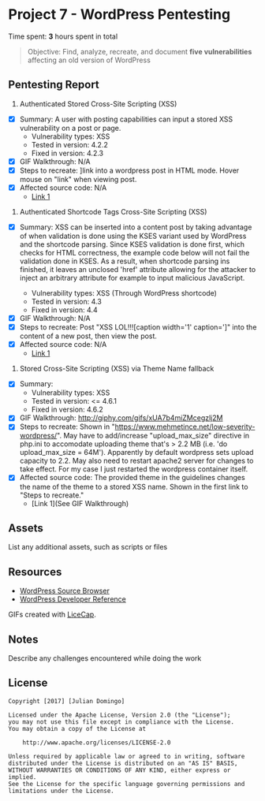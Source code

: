 # Project 7 - WordPress Pentesting

Time spent: **3** hours spent in total

> Objective: Find, analyze, recreate, and document **five vulnerabilities** affecting an old version of WordPress

## Pentesting Report

1. Authenticated Stored Cross-Site Scripting (XSS) 
  - [X] Summary: A user with posting capabilities can input a stored XSS vulnerability on a post or page. 
    - Vulnerability types: XSS
    - Tested in version: 4.2.2
    - Fixed in version: 4.2.3
  - [X] GIF Walkthrough: N/A
  - [X] Steps to recreate: <a href="[caption code=">]</a><a title=" onmouseover=alert('test')  ">link</a> into a wordpress post in HTML mode. Hover mouse on "link" when viewing post.
  - [X] Affected source code: N/A
    - [Link 1](https://ibb.co/hwUUDv)

1. Authenticated Shortcode Tags Cross-Site Scripting (XSS) 
  - [X] Summary: XSS can be inserted into a content post by taking advantage of when validation is done using the KSES variant used by WordPress and the shortcode parsing. Since KSES validation is done first, which checks for HTML correctness, the example code below will not fail the validation done in KSES. As a result, when shortcode parsing ins finished, it leaves an unclosed 'href' attribute allowing for the attacker to inject an arbitrary <a> attribute for example to input malicious JavaScript. 
    - Vulnerability types: XSS (Through WordPress shortcode)
    - Tested in version: 4.3
    - Fixed in version: 4.4
  - [X] GIF Walkthrough: N/A
  - [X] Steps to recreate: Post "XSS LOL!!![caption width='1' caption='<a href="' ">]</a><a href="http://onMouseOver='alert(/xss/)' style='display:block;position:absolute;top:0px;left:0px;margin-left:-1000px;margin-top:-1000px;width:99999px;height:99999px;'"></a>" into the content of a new post, then view the post.
  - [X] Affected source code: N/A
    - [Link 1](http://imgur.com/a/MIeZA)

1. Stored Cross-Site Scripting (XSS) via Theme Name fallback
  - [X] Summary: 
    - Vulnerability types: XSS
    - Tested in version: <= 4.6.1
    - Fixed in version: 4.6.2
  - [X] GIF Walkthrough: http://giphy.com/gifs/xUA7b4miZMcegzlj2M
  - [X] Steps to recreate: Shown in "https://www.mehmetince.net/low-severity-wordpress/". May have to add/increase "upload_max_size" directive in php.ini to accomodate uploading theme that's > 2.2 MB (i.e. 'do upload_max_size = 64M'). Apparently by default wordpress sets upload capacity to 2.2. May also need to restart apache2 server for changes to take effect. For my case I just restarted the wordpress container itself.
  - [X] Affected source code: The provided theme in the guidelines changes the name of the theme to a stored XSS name. Shown in the first link to "Steps to recreate."
    - [Link 1](See GIF Walkthrough)

## Assets

List any additional assets, such as scripts or files

## Resources

- [WordPress Source Browser](https://core.trac.wordpress.org/browser/)
- [WordPress Developer Reference](https://developer.wordpress.org/reference/)

GIFs created with [LiceCap](http://www.cockos.com/licecap/).

## Notes

Describe any challenges encountered while doing the work

## License

    Copyright [2017] [Julian Domingo]

    Licensed under the Apache License, Version 2.0 (the "License");
    you may not use this file except in compliance with the License.
    You may obtain a copy of the License at

        http://www.apache.org/licenses/LICENSE-2.0

    Unless required by applicable law or agreed to in writing, software
    distributed under the License is distributed on an "AS IS" BASIS,
    WITHOUT WARRANTIES OR CONDITIONS OF ANY KIND, either express or implied.
    See the License for the specific language governing permissions and
    limitations under the License.
